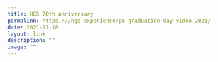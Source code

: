 ```yaml
---
title: HGS 70th Anniversary
permalink: https:///hgs-experience/p6-graduation-day-video-2021/
date: 2021-11-18
layout: link
description: ""
image: ""
---
```

